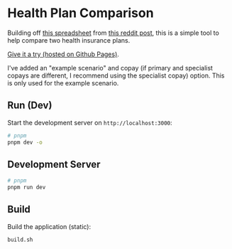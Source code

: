 # Health Plan Comparison

Building off [this spreadsheet](https://docs.google.com/spreadsheets/d/1EzbKIbU5MGzevr6Rncp5UmFVzFjZIksNJJ3RGqEhz2E/edit?usp=sharing) from [this reddit post](https://www.reddit.com/r/personalfinance/comments/2k3k78/trying_to_compare_health_insurance_plans/),
this is a simple tool to help compare two health insurance plans.

[Give it a try (hosted on Github Pages)](https://danpozmanter.github.io/health-plan-comparison/).

I've added an "example scenario" and copay (if primary and specialist copays are different, I recommend using the specialist copay) option. This is only used for the example scenario.

## Run (Dev)

Start the development server on `http://localhost:3000`:

```bash
# pnpm
pnpm dev -o
```

## Development Server

```bash
# pnpm
pnpm run dev
```

## Build

Build the application (static):

```bash
build.sh
```
